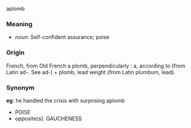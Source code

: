 aplomb
### Meaning
+ _noun_: Self-confident assurance; poise

### Origin

French, from Old French a plomb, perpendicularly : a, according to (from Latin ad-. See ad-) + plomb, lead weight (from Latin plumbum, lead).

### Synonym

__eg__: he handled the crisis with surprising aplomb

+ POISE
+ opposite(s): GAUCHENESS


